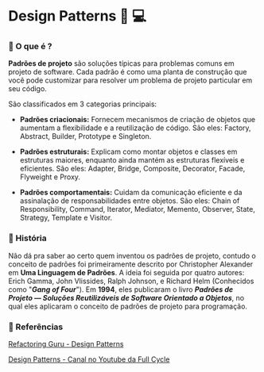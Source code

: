 # Design Patterns :art: :computer:

### :thinking: O que é ?

**Padrões de projeto** são soluções típicas para problemas comuns em projeto de software. Cada padrão é como uma planta de construção que você pode customizar para resolver um problema de projeto particular em seu código.

São classificados em 3 categorias principais:

- **Padrões criacionais:** Fornecem mecanismos de criação de objetos que aumentam a flexibilidade e a reutilização de código. São eles: Factory, Abstract, Builder, Prototype e Singleton.

- **Padrões estruturais:** Explicam como montar objetos e classes em estruturas maiores, enquanto ainda mantém as estruturas flexíveis e eficientes. São eles: Adapter, Bridge, Composite, Decorator, Facade, Flyweight e Proxy.

- **Padrões comportamentais:** Cuidam da comunicação eficiente e da assinalação de responsabilidades entre objetos. São eles: Chain of Responsibility, Command, Iterator, Mediator, Memento, Observer, State, Strategy, Template e Visitor.

### :open_book: História

Não dá pra saber ao certo quem inventou os padrões de projeto, contudo o conceito de padrões foi primeiramente descrito por Christopher Alexander em **Uma Linguagem de Padrões**. A ideia foi seguida por quatro autores: Erich Gamma, John Vlissides, Ralph Johnson, e Richard Helm (Conhecidos como "**_Gang of Four_**"). Em **1994**, eles publicaram o livro **_Padrões de Projeto — Soluções Reutilizáveis de Software Orientado a Objetos_**, no qual eles aplicaram o conceito de padrões de projeto para programação.

### :bookmark_tabs: Referências

[Refactoring Guru - Design Patterns](https://refactoring.guru/pt-br/design-patterns)

[Design Patterns - Canal no Youtube da Full Cycle](https://www.youtube.com/playlist?list=PL5aY_NrL1rjtP1GVk1lxifkeob1F09L4p)
